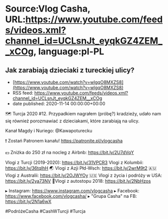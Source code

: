 # Source:Vlog Casha, URL:https://www.youtube.com/feeds/videos.xml?channel_id=UCLsnJt_eyqkGZ4ZEM__xCOg, language:pl-PL

## Jak zarabiają dzieciaki z tureckiej ulicy?
 - [https://www.youtube.com/watch?v=wlgqO8MXZS8](https://www.youtube.com/watch?v=wlgqO8MXZS8)
 - RSS feed: https://www.youtube.com/feeds/videos.xml?channel_id=UCLsnJt_eyqkGZ4ZEM__xCOg
 - date published: 2020-11-14 00:00:00+00:00

🗺️ Turcja 2020 #12. Przypadkiem nagrałem (próbę?) kradzieży, udało nam się również porozmawiać z dzieciakami, które zarabiają na ulicy.

Kanał Magdy i Nuriego: @Kawapoturecku 

❗ Zostań Patronem kanału! 
https://patronite.pl/vlogcasha

💵 Zniżka do 250 zł na nocleg z Airbnb: https://bit.ly/2U7dVqY

Vlogi z Turcji (2019-2020): https://bit.ly/31VPCR3
Vlogi z Kolumbii: https://bit.ly/36tqlhH
🌏 Vlogi z Azji Płd-Wsch: https://bit.ly/2wrM9t2
🇦🇺 Vlogi z Australii: https://bit.ly/2OJWYOy
🇺🇸 Vlogi z życia i podróży w USA: https://bit.ly/2ya73NV
🚙Vlogi z autostopu 2018: https://bit.ly/2NbHzos

▸ Instagram: https://www.instagram.com/vlogcasha
▸ Facebook: https://www.facebook.com/vlogcasha/
▸ "Grupa Casha" na FB: https://bit.ly/2N1a6wX

#PodróżeCasha #CashWTurcji #Turcja

